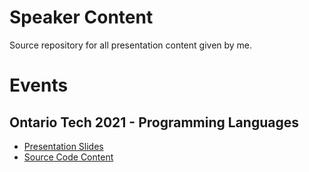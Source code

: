 # Speaker Content

Source repository for all presentation content given by me.

# Events

## Ontario Tech 2021 - Programming Languages

- [Presentation Slides]()
- [Source Code Content](ontariotech2021-csci3055u/leetcode)
